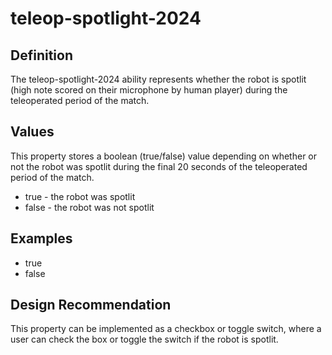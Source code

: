# teleop-spotlight-2024

## Definition
The teleop-spotlight-2024 ability represents whether the robot is spotlit (high note scored on their microphone by human player) during the teleoperated period of the match.

## Values
This property stores a boolean (true/false) value depending on whether or not the robot was spotlit during the final 20 seconds of the teleoperated period of the match.
- true - the robot was spotlit
- false - the robot was not spotlit

## Examples
- true
- false

## Design Recommendation
This property can be implemented as a checkbox or toggle switch, where a user can check the box or toggle the switch if the robot is spotlit.
